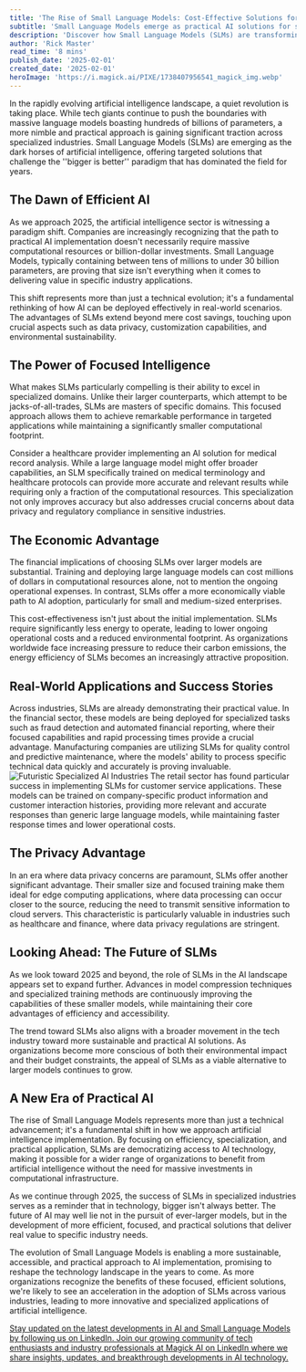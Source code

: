 ```yaml
---
title: 'The Rise of Small Language Models: Cost-Effective Solutions for Specialized Industries in 2025''s AI Landscape'
subtitle: 'Small Language Models emerge as practical AI solutions for specialized industries'
description: 'Discover how Small Language Models (SLMs) are transforming 2025's AI landscape by providing efficient, focused solutions for specialized industries. Learn how these models offer significant cost savings and enhanced privacy while maintaining high performance in targeted applications.'
author: 'Rick Master'
read_time: '8 mins'
publish_date: '2025-02-01'
created_date: '2025-02-01'
heroImage: 'https://i.magick.ai/PIXE/1738407956541_magick_img.webp'
---
```




In the rapidly evolving artificial intelligence landscape, a quiet revolution is taking place. While tech giants continue to push the boundaries with massive language models boasting hundreds of billions of parameters, a more nimble and practical approach is gaining significant traction across specialized industries. Small Language Models (SLMs) are emerging as the dark horses of artificial intelligence, offering targeted solutions that challenge the ''bigger is better'' paradigm that has dominated the field for years.

## The Dawn of Efficient AI

As we approach 2025, the artificial intelligence sector is witnessing a paradigm shift. Companies are increasingly recognizing that the path to practical AI implementation doesn't necessarily require massive computational resources or billion-dollar investments. Small Language Models, typically containing between tens of millions to under 30 billion parameters, are proving that size isn't everything when it comes to delivering value in specific industry applications.

This shift represents more than just a technical evolution; it's a fundamental rethinking of how AI can be deployed effectively in real-world scenarios. The advantages of SLMs extend beyond mere cost savings, touching upon crucial aspects such as data privacy, customization capabilities, and environmental sustainability.

## The Power of Focused Intelligence

What makes SLMs particularly compelling is their ability to excel in specialized domains. Unlike their larger counterparts, which attempt to be jacks-of-all-trades, SLMs are masters of specific domains. This focused approach allows them to achieve remarkable performance in targeted applications while maintaining a significantly smaller computational footprint.

Consider a healthcare provider implementing an AI solution for medical record analysis. While a large language model might offer broader capabilities, an SLM specifically trained on medical terminology and healthcare protocols can provide more accurate and relevant results while requiring only a fraction of the computational resources. This specialization not only improves accuracy but also addresses crucial concerns about data privacy and regulatory compliance in sensitive industries.

## The Economic Advantage

The financial implications of choosing SLMs over larger models are substantial. Training and deploying large language models can cost millions of dollars in computational resources alone, not to mention the ongoing operational expenses. In contrast, SLMs offer a more economically viable path to AI adoption, particularly for small and medium-sized enterprises.

This cost-effectiveness isn't just about the initial implementation. SLMs require significantly less energy to operate, leading to lower ongoing operational costs and a reduced environmental footprint. As organizations worldwide face increasing pressure to reduce their carbon emissions, the energy efficiency of SLMs becomes an increasingly attractive proposition.

## Real-World Applications and Success Stories

Across industries, SLMs are already demonstrating their practical value. In the financial sector, these models are being deployed for specialized tasks such as fraud detection and automated financial reporting, where their focused capabilities and rapid processing times provide a crucial advantage. Manufacturing companies are utilizing SLMs for quality control and predictive maintenance, where the models' ability to process specific technical data quickly and accurately is proving invaluable.
![Futuristic Specialized AI Industries](https://i.magick.ai/PIXE/1738407956545_magick_img.webp)
The retail sector has found particular success in implementing SLMs for customer service applications. These models can be trained on company-specific product information and customer interaction histories, providing more relevant and accurate responses than generic large language models, while maintaining faster response times and lower operational costs.

## The Privacy Advantage

In an era where data privacy concerns are paramount, SLMs offer another significant advantage. Their smaller size and focused training make them ideal for edge computing applications, where data processing can occur closer to the source, reducing the need to transmit sensitive information to cloud servers. This characteristic is particularly valuable in industries such as healthcare and finance, where data privacy regulations are stringent.

## Looking Ahead: The Future of SLMs

As we look toward 2025 and beyond, the role of SLMs in the AI landscape appears set to expand further. Advances in model compression techniques and specialized training methods are continuously improving the capabilities of these smaller models, while maintaining their core advantages of efficiency and accessibility.

The trend toward SLMs also aligns with a broader movement in the tech industry toward more sustainable and practical AI solutions. As organizations become more conscious of both their environmental impact and their budget constraints, the appeal of SLMs as a viable alternative to larger models continues to grow.

## A New Era of Practical AI

The rise of Small Language Models represents more than just a technical advancement; it's a fundamental shift in how we approach artificial intelligence implementation. By focusing on efficiency, specialization, and practical application, SLMs are democratizing access to AI technology, making it possible for a wider range of organizations to benefit from artificial intelligence without the need for massive investments in computational infrastructure.

As we continue through 2025, the success of SLMs in specialized industries serves as a reminder that in technology, bigger isn't always better. The future of AI may well lie not in the pursuit of ever-larger models, but in the development of more efficient, focused, and practical solutions that deliver real value to specific industry needs.

The evolution of Small Language Models is enabling a more sustainable, accessible, and practical approach to AI implementation, promising to reshape the technology landscape in the years to come. As more organizations recognize the benefits of these focused, efficient solutions, we're likely to see an acceleration in the adoption of SLMs across various industries, leading to more innovative and specialized applications of artificial intelligence.

[Stay updated on the latest developments in AI and Small Language Models by following us on LinkedIn. Join our growing community of tech enthusiasts and industry professionals at Magick AI on LinkedIn where we share insights, updates, and breakthrough developments in AI technology.](https://www.linkedin.com/company/magick-ai)
